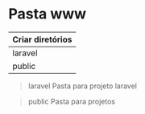 # Pasta www

| Criar diretórios |
|------------------|
| laravel          |
| public           |

> laravel
Pasta para projeto laravel

> public
Pasta para projetos
